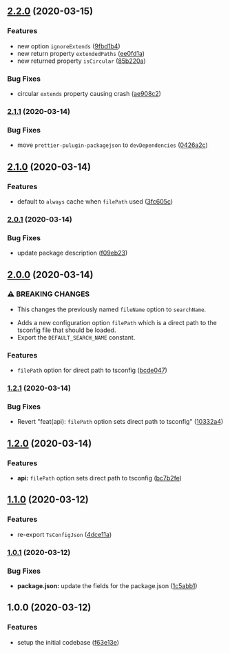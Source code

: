 ## [2.2.0](https://github.com/ifiokjr/tsconfig-resolver/compare/v2.1.1...v2.2.0) (2020-03-15)

### Features

- new option `ignoreExtends` ([9fbd1b4](https://github.com/ifiokjr/tsconfig-resolver/commit/9fbd1b438c8bfe0677af5f79dda7c4d95706f1df))
- new return property `extendedPaths` ([ee0fd1a](https://github.com/ifiokjr/tsconfig-resolver/commit/ee0fd1acf05500c8af8c653c350baec61e3d7c8d))
- new returned property `isCircular` ([85b220a](https://github.com/ifiokjr/tsconfig-resolver/commit/85b220a95eae5b526a804f738ffd71644a55fad6))

### Bug Fixes

- circular `extends` property causing crash ([ae908c2](https://github.com/ifiokjr/tsconfig-resolver/commit/ae908c2aabdce575f0faff913585c61806296aec))

### [2.1.1](https://github.com/ifiokjr/tsconfig-resolver/compare/v2.1.0...v2.1.1) (2020-03-14)

### Bug Fixes

- move `prettier-pulugin-packagejson` to `devDependencies` ([0426a2c](https://github.com/ifiokjr/tsconfig-resolver/commit/0426a2cb71d2358c89796fffee795b905cdc05c4))

## [2.1.0](https://github.com/ifiokjr/tsconfig-resolver/compare/v2.0.1...v2.1.0) (2020-03-14)

### Features

- default to `always` cache when `filePath` used ([3fc605c](https://github.com/ifiokjr/tsconfig-resolver/commit/3fc605c8b40c7973787417e5708966abe0108121))

### [2.0.1](https://github.com/ifiokjr/tsconfig-resolver/compare/v2.0.0...v2.0.1) (2020-03-14)

### Bug Fixes

- update package description ([f09eb23](https://github.com/ifiokjr/tsconfig-resolver/commit/f09eb2338efd02733ac7bde12787423279e93182))

## [2.0.0](https://github.com/ifiokjr/tsconfig-resolver/compare/v1.2.1...v2.0.0) (2020-03-14)

### ⚠ BREAKING CHANGES

- This changes the previously named `fileName` option to
  `searchName`.

* Adds a new configuration option `filePath` which is a direct path to
  the tsconfig file that should be loaded.
* Export the `DEFAULT_SEARCH_NAME` constant.

### Features

- `filePath` option for direct path to tsconfig ([bcde047](https://github.com/ifiokjr/tsconfig-resolver/commit/bcde0474451917bd73eb111ee3710bac87740fc2))

### [1.2.1](https://github.com/ifiokjr/tsconfig-resolver/compare/v1.2.0...v1.2.1) (2020-03-14)

### Bug Fixes

- Revert "feat(api): `filePath` option sets direct path to tsconfig" ([10332a4](https://github.com/ifiokjr/tsconfig-resolver/commit/10332a47239660a3457fb221a5a072270d42287c))

## [1.2.0](https://github.com/ifiokjr/tsconfig-resolver/compare/v1.1.0...v1.2.0) (2020-03-14)

### Features

- **api:** `filePath` option sets direct path to tsconfig ([bc7b2fe](https://github.com/ifiokjr/tsconfig-resolver/commit/bc7b2fe3bbd12b71d69e8ab9df5f8da5a0864923))

## [1.1.0](https://github.com/ifiokjr/tsconfig-resolver/compare/v1.0.1...v1.1.0) (2020-03-12)

### Features

- re-export `TsConfigJson` ([4dce11a](https://github.com/ifiokjr/tsconfig-resolver/commit/4dce11ac15137ca4e8dfe200217fbe99696ccc7e))

### [1.0.1](https://github.com/ifiokjr/tsconfig-resolver/compare/v1.0.0...v1.0.1) (2020-03-12)

### Bug Fixes

- **package.json:** update the fields for the package.json ([1c5abb1](https://github.com/ifiokjr/tsconfig-resolver/commit/1c5abb196e16a7717393414795d9d446a7b2c96f))

## 1.0.0 (2020-03-12)

### Features

- setup the initial codebase ([f63e13e](https://github.com/ifiokjr/tsconfig-resolver/commit/f63e13e8531de22af5d95e28faa8add18c3b94c8))
